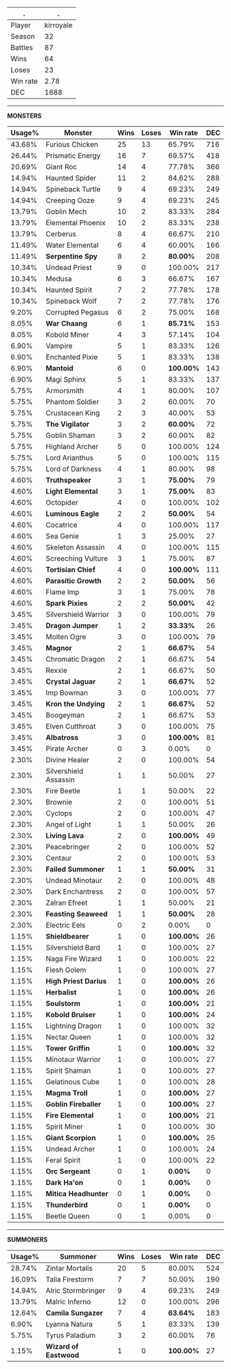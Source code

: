 .|.
|-|-
Player|kirroyale
Season|32
Battles|87
Wins|64
Loses|23
Win rate|2.78
DEC|1688

---
**MONSTERS**

Usage%|Monster|Wins|Loses|Win rate|DEC|
-|-|-|-|-|-|
43.68%|Furious Chicken|25|13|65.79%|716|
26.44%|Prismatic Energy|16|7|69.57%|418|
20.69%|Giant Roc|14|4|77.78%|366|
14.94%|Haunted Spider|11|2|84.62%|288|
14.94%|Spineback Turtle|9|4|69.23%|249|
14.94%|Creeping Ooze|9|4|69.23%|245|
13.79%|Goblin Mech|10|2|83.33%|284|
13.79%|Elemental Phoenix|10|2|83.33%|238|
13.79%|Cerberus|8|4|66.67%|210|
11.49%|Water Elemental|6|4|60.00%|166|
11.49%|**Serpentine Spy**|8|2|**80.00%**|208|
10.34%|Undead Priest|9|0|100.00%|217|
10.34%|Medusa|6|3|66.67%|167|
10.34%|Haunted Spirit|7|2|77.78%|178|
10.34%|Spineback Wolf|7|2|77.78%|176|
9.20%|Corrupted Pegasus|6|2|75.00%|168|
8.05%|**War Chaang**|6|1|**85.71%**|153|
8.05%|Kobold Miner|4|3|57.14%|104|
6.90%|Vampire|5|1|83.33%|126|
6.90%|Enchanted Pixie|5|1|83.33%|138|
6.90%|**Mantoid**|6|0|**100.00%**|143|
6.90%|Magi Sphinx|5|1|83.33%|137|
5.75%|Armorsmith|4|1|80.00%|107|
5.75%|Phantom Soldier|3|2|60.00%|70|
5.75%|Crustacean King|2|3|40.00%|53|
5.75%|**The Vigilator**|3|2|**60.00%**|72|
5.75%|Goblin Shaman|3|2|60.00%|82|
5.75%|Highland Archer|5|0|100.00%|124|
5.75%|Lord Arianthus|5|0|100.00%|115|
5.75%|Lord of Darkness|4|1|80.00%|98|
4.60%|**Truthspeaker**|3|1|**75.00%**|79|
4.60%|**Light Elemental**|3|1|**75.00%**|83|
4.60%|Octopider|4|0|100.00%|102|
4.60%|**Luminous Eagle**|2|2|**50.00%**|54|
4.60%|Cocatrice|4|0|100.00%|117|
4.60%|Sea Genie|1|3|25.00%|27|
4.60%|Skeleton Assassin|4|0|100.00%|115|
4.60%|Screeching Vulture|3|1|75.00%|87|
4.60%|**Tortisian Chief**|4|0|**100.00%**|111|
4.60%|**Parasitic Growth**|2|2|**50.00%**|56|
4.60%|Flame Imp|3|1|75.00%|78|
4.60%|**Spark Pixies**|2|2|**50.00%**|42|
3.45%|Silvershield Warrior|3|0|100.00%|79|
3.45%|**Dragon Jumper**|1|2|**33.33%**|26|
3.45%|Molten Ogre|3|0|100.00%|79|
3.45%|**Magnor**|2|1|**66.67%**|54|
3.45%|Chromatic Dragon|2|1|66.67%|54|
3.45%|Rexxie|2|1|66.67%|50|
3.45%|**Crystal Jaguar**|2|1|**66.67%**|52|
3.45%|Imp Bowman|3|0|100.00%|77|
3.45%|**Kron the Undying**|2|1|**66.67%**|52|
3.45%|Boogeyman|2|1|66.67%|53|
3.45%|Elven Cutthroat|3|0|100.00%|75|
3.45%|**Albatross**|3|0|**100.00%**|81|
3.45%|Pirate Archer|0|3|0.00%|0|
2.30%|Divine Healer|2|0|100.00%|54|
2.30%|Silvershield Assassin|1|1|50.00%|27|
2.30%|Fire Beetle|1|1|50.00%|22|
2.30%|Brownie|2|0|100.00%|51|
2.30%|Cyclops|2|0|100.00%|47|
2.30%|Angel of Light|1|1|50.00%|26|
2.30%|**Living Lava**|2|0|**100.00%**|49|
2.30%|Peacebringer|2|0|100.00%|52|
2.30%|Centaur|2|0|100.00%|53|
2.30%|**Failed Summoner**|1|1|**50.00%**|31|
2.30%|Undead Minotaur|2|0|100.00%|48|
2.30%|Dark Enchantress|2|0|100.00%|57|
2.30%|Zalran Efreet|1|1|50.00%|21|
2.30%|**Feasting Seaweed**|1|1|**50.00%**|28|
2.30%|Electric Eels|0|2|0.00%|0|
1.15%|**Shieldbearer**|1|0|**100.00%**|26|
1.15%|Silvershield Bard|1|0|100.00%|27|
1.15%|Naga Fire Wizard|1|0|100.00%|22|
1.15%|Flesh Golem|1|0|100.00%|27|
1.15%|**High Priest Darius**|1|0|**100.00%**|26|
1.15%|**Herbalist**|1|0|**100.00%**|26|
1.15%|**Soulstorm**|1|0|**100.00%**|21|
1.15%|**Kobold Bruiser**|1|0|**100.00%**|24|
1.15%|Lightning Dragon|1|0|100.00%|32|
1.15%|Nectar Queen|1|0|100.00%|32|
1.15%|**Tower Griffin**|1|0|**100.00%**|32|
1.15%|Minotaur Warrior|1|0|100.00%|27|
1.15%|Spirit Shaman|1|0|100.00%|27|
1.15%|Gelatinous Cube|1|0|100.00%|28|
1.15%|**Magma Troll**|1|0|**100.00%**|27|
1.15%|**Goblin Fireballer**|1|0|**100.00%**|27|
1.15%|**Fire Elemental**|1|0|**100.00%**|21|
1.15%|Spirit Miner|1|0|100.00%|30|
1.15%|**Giant Scorpion**|1|0|**100.00%**|25|
1.15%|Undead Archer|1|0|100.00%|24|
1.15%|Feral Spirit|1|0|100.00%|22|
1.15%|**Orc Sergeant**|0|1|**0.00%**|0|
1.15%|**Dark Ha'on**|0|1|**0.00%**|0|
1.15%|**Mitica Headhunter**|0|1|**0.00%**|0|
1.15%|**Thunderbird**|0|1|**0.00%**|0|
1.15%|Beetle Queen|0|1|0.00%|0|

---
**SUMMONERS**

Usage%|Summoner|Wins|Loses|Win rate|DEC|
-|-|-|-|-|-|
28.74%|Zintar Mortalis|20|5|80.00%|524|
16.09%|Talia Firestorm|7|7|50.00%|190|
14.94%|Alric Stormbringer|9|4|69.23%|249|
13.79%|Malric Inferno|12|0|100.00%|296|
12.64%|**Camila Sungazer**|7|4|**63.64%**|183|
6.90%|Lyanna Natura|5|1|83.33%|139|
5.75%|Tyrus Paladium|3|2|60.00%|76|
1.15%|**Wizard of Eastwood**|1|0|**100.00%**|27|
